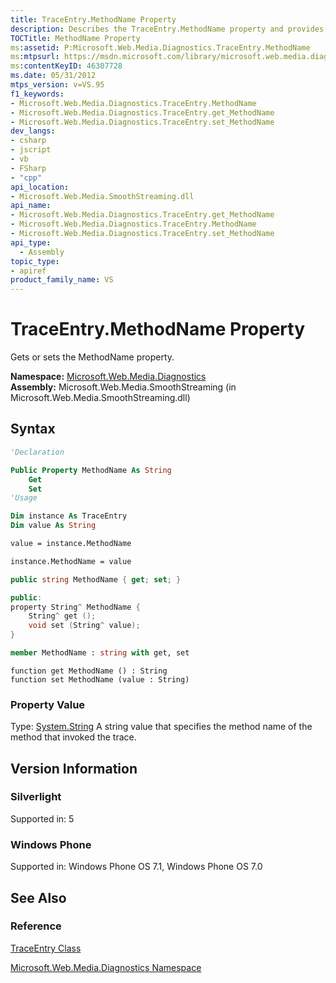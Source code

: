 ```yaml
---
title: TraceEntry.MethodName Property 
description: Describes the TraceEntry.MethodName property and provides the property's namespace, assembly, syntax, property value, and references.
TOCTitle: MethodName Property
ms:assetid: P:Microsoft.Web.Media.Diagnostics.TraceEntry.MethodName
ms:mtpsurl: https://msdn.microsoft.com/library/microsoft.web.media.diagnostics.traceentry.methodname(v=VS.95)
ms:contentKeyID: 46307728
ms.date: 05/31/2012
mtps_version: v=VS.95
f1_keywords:
- Microsoft.Web.Media.Diagnostics.TraceEntry.MethodName
- Microsoft.Web.Media.Diagnostics.TraceEntry.get_MethodName
- Microsoft.Web.Media.Diagnostics.TraceEntry.set_MethodName
dev_langs:
- csharp
- jscript
- vb
- FSharp
- "cpp"
api_location:
- Microsoft.Web.Media.SmoothStreaming.dll
api_name:
- Microsoft.Web.Media.Diagnostics.TraceEntry.get_MethodName
- Microsoft.Web.Media.Diagnostics.TraceEntry.MethodName
- Microsoft.Web.Media.Diagnostics.TraceEntry.set_MethodName
api_type:
  - Assembly
topic_type:
- apiref
product_family_name: VS
---
```


# TraceEntry.MethodName Property

Gets or sets the MethodName property.

**Namespace:**  [Microsoft.Web.Media.Diagnostics](microsoft-web-media-diagnostics-namespace_1.md)  
**Assembly:**  Microsoft.Web.Media.SmoothStreaming (in Microsoft.Web.Media.SmoothStreaming.dll)

## Syntax

```vb
'Declaration

Public Property MethodName As String
    Get
    Set
'Usage

Dim instance As TraceEntry
Dim value As String

value = instance.MethodName

instance.MethodName = value
```

```csharp
public string MethodName { get; set; }
```

```cpp
public:
property String^ MethodName {
    String^ get ();
    void set (String^ value);
}
```

``` fsharp
member MethodName : string with get, set
```

```jscript
function get MethodName () : String
function set MethodName (value : String)
```

### Property Value

Type: [System.String](https://msdn.microsoft.com/library/s1wwdcbf\(v=vs.95\))  
A string value that specifies the method name of the method that invoked the trace.

## Version Information

### Silverlight

Supported in: 5  

### Windows Phone

Supported in: Windows Phone OS 7.1, Windows Phone OS 7.0  

## See Also

### Reference

[TraceEntry Class](traceentry-class-microsoft-web-media-diagnostics_1.md)

[Microsoft.Web.Media.Diagnostics Namespace](microsoft-web-media-diagnostics-namespace_1.md)
